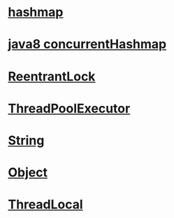 # [hashmap](dir/hashmap.md)
# [java8 concurrentHashmap](dir/java8concurrenthashmap.md)
# [ReentrantLock](dir/ReentrantLock.md)
# [ThreadPoolExecutor](dir/ThreadPoolExecutor.md)
# [String](dir/String.md) 
# [Object](dir/Object.md) 
# [ThreadLocal](dir/ThreadLcoal.md)
